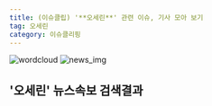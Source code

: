 ```yaml
---
title: (이슈클립) '**오세린**' 관련 이슈, 기사 모아 보기
tag: 오세린
category: 이슈클리핑
---
```

![wordcloud](https://s3.ap-northeast-2.amazonaws.com/lyrics101-wordcloud/2018-10-03-1538527537.png)
![news_img](https://user-images.githubusercontent.com/42597476/44507050-1206f400-a6e4-11e8-8d98-7ffbfebb353f.png)
## **'**오세린**'** 뉴스속보 검색결과

